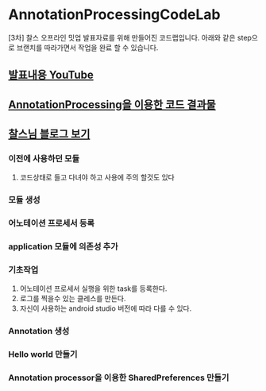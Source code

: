 # AnnotationProcessingCodeLab
[3차] 찰스 오프라인 밋업 발표자료를 위해 만들어진 코드랩입니다.
아래와 같은 step으로 브랜치를 따라가면서 작업을 완료 할 수 있습니다.

## [발표내용 YouTube](https://www.youtube.com/watch?v=G-e-FB3oFa4)

## [AnnotationProcessing을 이용한 코드 결과물](https://git.eastar.dev/EastarPreferences)

## [찰스님 블로그 보기](https://www.charlezz.com/?p=44148)

### 이전에 사용하던 모듈
1. 코드상태로 들고 다녀야 하고 사용에 주의 할것도 있다

### 모듈 생성

### 어노테이션 프로세서 등록

### application 모듈에 의존성 추가

### 기초작업
1. 어노테이션 프로세서 실행을 위한 task를 등록한다.
2. 로그를 찍을수 있는 클레스를 만든다.
3. 자신이 사용하는 android studio 버전에 따라 다를 수 있다.

### Annotation 생성

### Hello world 만들기

### Annotation processor을 이용한 SharedPreferences 만들기
